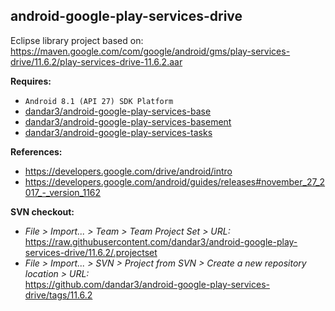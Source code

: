 ## android-google-play-services-drive

Eclipse library project based on:<br/>
https://maven.google.com/com/google/android/gms/play-services-drive/11.6.2/play-services-drive-11.6.2.aar

**Requires:**
- `Android 8.1 (API 27) SDK Platform`
- [dandar3/android-google-play-services-base](https://github.com/dandar3/android-google-play-services-base/tree/11.6.2)
- [dandar3/android-google-play-services-basement](https://github.com/dandar3/android-google-play-services-basement/tree/11.6.2)
- [dandar3/android-google-play-services-tasks](https://github.com/dandar3/android-google-play-services-tasks/tree/11.6.2)

**References:**
- https://developers.google.com/drive/android/intro
- https://developers.google.com/android/guides/releases#november_27_2017_-_version_1162

**SVN checkout:**
- _File > Import... > Team > Team Project Set > URL:_<br/>
  https://raw.githubusercontent.com/dandar3/android-google-play-services-drive/11.6.2/.projectset
- _File > Import... > SVN > Project from SVN > Create a new repository location > URL:_<br/> 
  https://github.com/dandar3/android-google-play-services-drive/tags/11.6.2